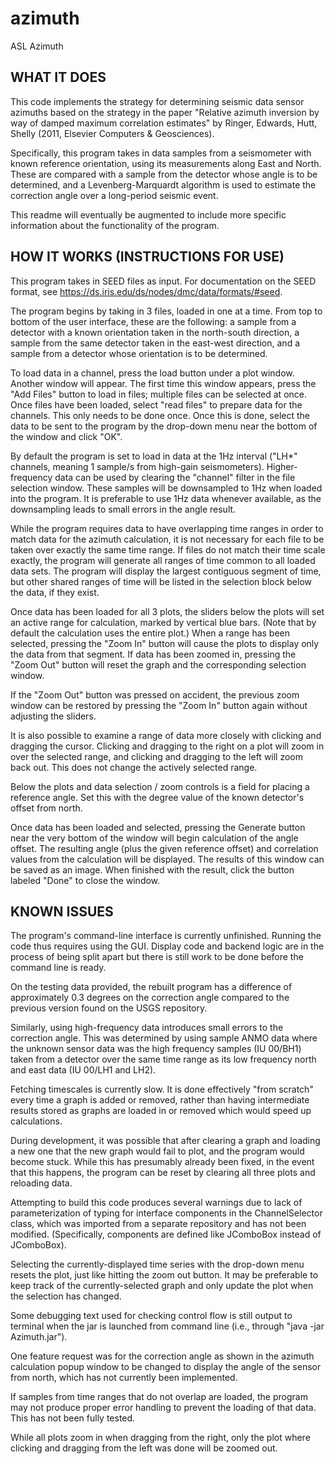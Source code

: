 azimuth
=======

ASL Azimuth


WHAT IT DOES
------

This code implements the strategy for determining seismic data sensor azimuths 
based on the strategy in the paper "Relative azimuth inversion by way of damped
maximum correlation estimates" by Ringer, Edwards, Hutt, Shelly (2011, Elsevier 
Computers & Geosciences).

Specifically, this program takes in data samples from a seismometer with known 
reference orientation, using its measurements along East and North. These are
compared with a sample from the detector whose angle is to be determined, and
a Levenberg-Marquardt algorithm is used to estimate the correction angle over
a long-period seismic event.

This readme will eventually be augmented to include more specific information about the functionality of the program.

HOW IT WORKS (INSTRUCTIONS FOR USE)
------

This program takes in SEED files as input. For documentation on the SEED format, see https://ds.iris.edu/ds/nodes/dmc/data/formats/#seed.

The program begins by taking in 3 files, loaded in one at a time. From top to bottom of the user interface, these are the following: a sample from a detector with a known orientation taken in the north-south direction, a sample from the same detector taken in the east-west direction, and a sample from a detector whose orientation is to be determined.

To load data in a channel, press the load button under a plot window. Another window will appear. The first time this window appears, press the "Add Files" button to load in files; multiple files can be selected at once. Once files have been loaded, select "read files" to prepare data for the channels. This only needs to be done once. Once this is done, select the data to be sent to the program by the drop-down menu near the bottom of the window and click "OK".

By default the program is set to load in data at the 1Hz interval ("LH*" channels, meaning 1 sample/s from high-gain seismometers). Higher-frequency data can be used by clearing the "channel" filter in the file selection window. These samples will be downsampled to 1Hz when loaded into the program. It is preferable to use 1Hz data whenever available, as the downsampling leads to small errors in the angle result.

While the program requires data to have overlapping time ranges in order to match data for the azimuth calculation, it is not necessary for each file to be taken over exactly the same time range. If files do not match their time scale exactly, the program will generate all ranges of time common to all loaded data sets. The program will display the largest contiguous segment of time, but other shared ranges of time will be listed in the selection block below the data, if they exist.

Once data has been loaded for all 3 plots, the sliders below the plots will set an active range for calculation, marked by vertical blue bars. (Note that by default the calculation uses the entire plot.) When a range has been selected, pressing the "Zoom In" button will cause the plots to display only the data from that segment. If data has been zoomed in, pressing the "Zoom Out" button will reset the graph and the corresponding selection window.

If the "Zoom Out" button was pressed on accident, the previous zoom window can be restored by pressing the "Zoom In" button again without adjusting the sliders.

It is also possible to examine a range of data more closely with clicking and dragging the cursor. Clicking and dragging to the right on a plot will zoom in over the selected range, and clicking and dragging to the left will zoom back out. This does not change the actively selected range.

Below the plots and data selection / zoom controls is a field for placing a reference angle. Set this with the degree value of the known detector's offset from north.

Once data has been loaded and selected, pressing the Generate button near the very bottom of the window will begin calculation of the angle offset. The resulting angle (plus the given reference offset) and correlation values from the calculation will be displayed. The results of this window can be saved as an image. When finished with the result, click the button labeled "Done" to close the window.

KNOWN ISSUES
------

The program's command-line interface is currently unfinished. Running the code thus requires using the GUI. Display code and backend logic are in the process of being split apart but there is still work to be done before the command line is ready.

On the testing data provided, the rebuilt program has a difference of approximately 0.3 degrees on the correction angle compared to the previous version found on the USGS repository.

Similarly, using high-frequency data introduces small errors to the correction angle. This was determined by using sample ANMO data where the unknown sensor data was the high frequency samples (IU 00/BH1) taken from a detector over the same time range as its low frequency north and east data (IU 00/LH1 and LH2).

Fetching timescales is currently slow. It is done effectively "from scratch" every time a graph is added or removed, rather than having intermediate results stored as graphs are loaded in or removed which would speed up calculations.

During development, it was possible that after clearing a graph and loading a new one that the new graph would fail to plot, and the program would become stuck. While this has presumably already been fixed, in the event that this happens, the program can be reset by clearing all three plots and reloading data.

Attempting to build this code produces several warnings due to lack of parameterization of typing for interface components in the ChannelSelector class, which was imported from a separate repository and has not been modified. (Specifically, components are defined like JComboBox instead of JComboBox<File>).

Selecting the currently-displayed time series with the drop-down menu resets the plot, just like hitting the zoom out button. It may be preferable to keep track of the currently-selected graph and only update the plot when the selection has changed.

Some debugging text used for checking control flow is still output to terminal when the jar is launched from command line (i.e., through "java -jar Azimuth.jar").

One feature request was for the correction angle as shown in the azimuth calculation popup window to be changed to display the angle of the sensor from north, which has not currently been implemented.

If samples from time ranges that do not overlap are loaded, the program may not produce proper error handling to prevent the loading of that data. This has not been fully tested.

While all plots zoom in when dragging from the right, only the plot where clicking and dragging from the left was done will be zoomed out.